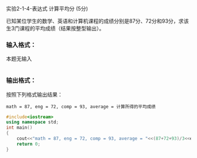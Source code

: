 实验2-1-4-表达式 计算平均分 (5分)

已知某位学生的数学、英语和计算机课程的成绩分别是87分、72分和93分，求该生3门课程的平均成绩（结果按整型输出）。

### 输入格式：

本题无输入

```in

```

### 输出格式：

按照下列格式输出结果：

```
math = 87, eng = 72, comp = 93, average = 计算所得的平均成绩
```



```c++
#include<iostream>
using namespace std;
int main()
{
    cout<<"math = 87, eng = 72, comp = 93, average = "<<(87+72+93)/3<<endl;
    return 0;
}
```

